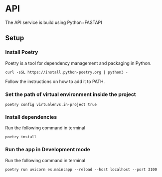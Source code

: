 # API

The API service is build using Python+FASTAPI

## Setup

### Install Poetry

Poetry is a tool for dependency management and packaging in Python.

```shell
curl -sSL https://install.python-poetry.org | python3 -
```

Follow the instructions on how to add it to PATH.

### Set the path of virtual environment inside the project

```shell
poetry config virtualenvs.in-project true
```

### Install dependencies

Run the following command in terminal

```shell
poetry install
```

### Run the app in Development mode

Run the following command in terminal

```shell
poetry run uvicorn es.main:app --reload --host localhost --port 3100
```
